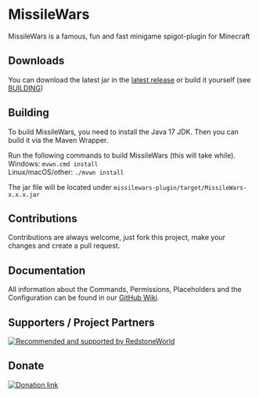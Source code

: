 # MissileWars

MissileWars is a famous, fun and fast minigame spigot-plugin for Minecraft

## Downloads

You can download the latest jar in the [latest release](https://github.com/RedstoneFuture/missilewars/releases/latest) 
or build it yourself (see [BUILDING](#building))

## Building

To build MissileWars, you need to install the Java 17 JDK. Then you can build it via the Maven Wrapper.

Run the following commands to build MissileWars (this will take while).  
Windows: `mvwn.cmd install`     
Linux/macOS/other: `./mvwn install`

The jar file will be located under `missilewars-plugin/target/MissileWars-x.x.x.jar`

## Contributions

Contributions are always welcome, just fork this project, make your changes and create a pull request.

## Documentation

All information about the Commands, Permissions, Placeholders and the Configuration can be found
in our [GitHub Wiki](https://github.com/RedstoneFuture/missilewars/wiki).

## Supporters / Project Partners

[![Recommended and supported by RedstoneWorld](https://redstoneworld.de/bilder/kooperation/RedstoneWorld-Logo_small.png)](https://redstoneworld.de)

## Donate

[![Donation link](https://www.paypalobjects.com/en_US/DK/i/btn/btn_donateCC_LG.gif)](https://www.paypal.com/donate/?hosted_button_id=8T5QGTQJP7E52)
